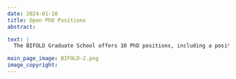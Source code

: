 ```yaml
---
date: 2024-01-10
title: Open PhD Positions
abstract:

text: |
  The BIFOLD Graduate School offers 10 PhD positions, including a position on the topics of machine learning and data management for EO to join our team. For more information, please visit <a href="https://www.jobs.tu-berlin.de/en/job-postings/176510?filter%5Bfulltextsearch%5D=bifold" target="_blank">this link</a>.

main_page_image: BIFOLD-2.png
image_copyright:
---
```

